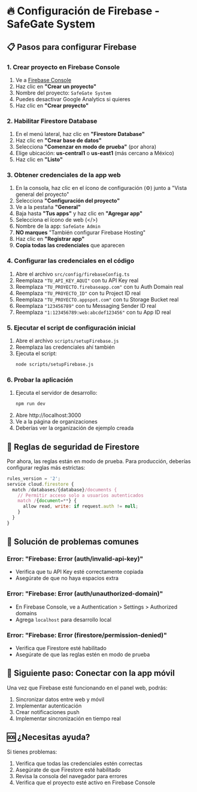 # 🔥 Configuración de Firebase - SafeGate System

## 📋 Pasos para configurar Firebase

### 1. Crear proyecto en Firebase Console

1. Ve a [Firebase Console](https://console.firebase.google.com/)
2. Haz clic en **"Crear un proyecto"**
3. Nombre del proyecto: `SafeGate System`
4. Puedes desactivar Google Analytics si quieres
5. Haz clic en **"Crear proyecto"**

### 2. Habilitar Firestore Database

1. En el menú lateral, haz clic en **"Firestore Database"**
2. Haz clic en **"Crear base de datos"**
3. Selecciona **"Comenzar en modo de prueba"** (por ahora)
4. Elige ubicación: **us-central1** o **us-east1** (más cercano a México)
5. Haz clic en **"Listo"**

### 3. Obtener credenciales de la app web

1. En la consola, haz clic en el ícono de configuración (⚙️) junto a "Vista general del proyecto"
2. Selecciona **"Configuración del proyecto"**
3. Ve a la pestaña **"General"**
4. Baja hasta **"Tus apps"** y haz clic en **"Agregar app"**
5. Selecciona el ícono de web (</>)
6. Nombre de la app: `SafeGate Admin`
7. **NO marques** "También configurar Firebase Hosting"
8. Haz clic en **"Registrar app"**
9. **Copia todas las credenciales** que aparecen

### 4. Configurar las credenciales en el código

1. Abre el archivo `src/config/firebaseConfig.ts`
2. Reemplaza `"TU_API_KEY_AQUI"` con tu API Key real
3. Reemplaza `"TU_PROYECTO.firebaseapp.com"` con tu Auth Domain real
4. Reemplaza `"TU_PROYECTO_ID"` con tu Project ID real
5. Reemplaza `"TU_PROYECTO.appspot.com"` con tu Storage Bucket real
6. Reemplaza `"123456789"` con tu Messaging Sender ID real
7. Reemplaza `"1:123456789:web:abcdef123456"` con tu App ID real

### 5. Ejecutar el script de configuración inicial

1. Abre el archivo `scripts/setupFirebase.js`
2. Reemplaza las credenciales ahí también
3. Ejecuta el script:
   ```bash
   node scripts/setupFirebase.js
   ```

### 6. Probar la aplicación

1. Ejecuta el servidor de desarrollo:
   ```bash
   npm run dev
   ```
2. Abre http://localhost:3000
3. Ve a la página de organizaciones
4. Deberías ver la organización de ejemplo creada

## 🔐 Reglas de seguridad de Firestore

Por ahora, las reglas están en modo de prueba. Para producción, deberías configurar reglas más estrictas:

```javascript
rules_version = '2';
service cloud.firestore {
  match /databases/{database}/documents {
    // Permitir acceso solo a usuarios autenticados
    match /{document=**} {
      allow read, write: if request.auth != null;
    }
  }
}
```

## 🚨 Solución de problemas comunes

### Error: "Firebase: Error (auth/invalid-api-key)"
- Verifica que tu API Key esté correctamente copiada
- Asegúrate de que no haya espacios extra

### Error: "Firebase: Error (auth/unauthorized-domain)"
- En Firebase Console, ve a Authentication > Settings > Authorized domains
- Agrega `localhost` para desarrollo local

### Error: "Firebase: Error (firestore/permission-denied)"
- Verifica que Firestore esté habilitado
- Asegúrate de que las reglas estén en modo de prueba

## 📱 Siguiente paso: Conectar con la app móvil

Una vez que Firebase esté funcionando en el panel web, podrás:
1. Sincronizar datos entre web y móvil
2. Implementar autenticación
3. Crear notificaciones push
4. Implementar sincronización en tiempo real

## 🆘 ¿Necesitas ayuda?

Si tienes problemas:
1. Verifica que todas las credenciales estén correctas
2. Asegúrate de que Firestore esté habilitado
3. Revisa la consola del navegador para errores
4. Verifica que el proyecto esté activo en Firebase Console
